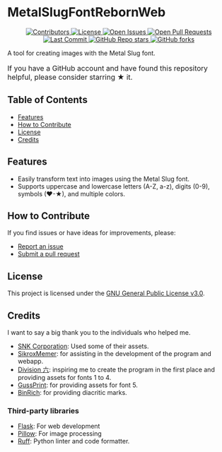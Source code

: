 # MetalSlugFontRebornWeb

<p align="center">
  <a href="https://github.com/VermeilChan/MetalSlugFontRebornWeb/graphs/contributors">
    <img alt="Contributors" src="https://img.shields.io/github/contributors/VermeilChan/MetalSlugFontRebornWeb?color=green" />
  </a>
  <a href="https://github.com/VermeilChan/MetalSlugFontRebornWeb/LICENSE">
    <img alt="License" src="https://img.shields.io/github/license/VermeilChan/MetalSlugFontRebornWeb?color=purple" />
  </a>
  <a href="https://github.com/VermeilChan/MetalSlugFontRebornWeb/issues">
    <img alt="Open Issues" src="https://img.shields.io/github/issues/VermeilChan/MetalSlugFontRebornWeb?color=red" />
  </a>
  <a href="https://github.com/VermeilChan/MetalSlugFontRebornWeb/pulls">
    <img alt="Open Pull Requests" src="https://img.shields.io/github/issues-pr/VermeilChan/MetalSlugFontRebornWeb?color=yellow" />
  </a>
  <a href="https://github.com/VermeilChan/MetalSlugFontRebornWeb/commits">
    <img alt="Last Commit" src="https://img.shields.io/github/last-commit/VermeilChan/MetalSlugFontRebornWeb?color=darkcyan" />
  </a>
  <a href="https://github.com/VermeilChan/MetalSlugFontRebornWeb">
    <img alt="GitHub Repo stars" src="https://img.shields.io/github/stars/VermeilChan/MetalSlugFontRebornWeb?color=yellowgreen" />
  </a>
  <a href="https://github.com/VermeilChan/MetalSlugFontRebornWeb">
    <img alt="GitHub forks" src="https://img.shields.io/github/forks/VermeilChan/MetalSlugFontRebornWeb?color=lightcoral" />
  </a>
</p>

A tool for creating images with the Metal Slug font.

<p style="font-size: medium">
If you have a GitHub account and have found this repository helpful, please consider starring ★ it.
</p>

## Table of Contents

- [Features](#features)
- [How to Contribute](#how-to-contribute)
- [License](#license)
- [Credits](#credits)

## Features

- Easily transform text into images using the Metal Slug font.
- Supports uppercase and lowercase letters (A-Z, a-z), digits (0-9), symbols (♥-★), and multiple colors.

## How to Contribute

If you find issues or have ideas for improvements, please:

- [Report an issue](https://github.com/VermeilChan/MetalSlugFontRebornWeb/issues)
- [Submit a pull request](https://github.com/VermeilChan/MetalSlugFontRebornWeb/pulls)

## License

This project is licensed under the [GNU General Public License v3.0](LICENSE).

## Credits

I want to say a big thank you to the individuals who helped me.

- [SNK Corporation](https://www.snk-corp.co.jp): Used some of their assets.
- [SikroxMemer](https://github.com/SikroxMemer): for assisting in the development of the program and webapp.
- [Division 六](https://6th-divisions-den.com): inspiring me to create the program in the first place and providing assets for fonts 1 to 4.
- [GussPrint](https://www.spriters-resource.com/submitter/Gussprint): for providing assets for font 5.
- [BinRich](https://discord.com/users/477459550904254464): for providing diacritic marks.

### Third-party libraries

- [Flask](https://flask.palletsprojects.com/en/3.0.x/): For web development
- [Pillow](https://python-pillow.org): For image processing
- [Ruff](https://docs.astral.sh/ruff/): Python linter and code formatter.
